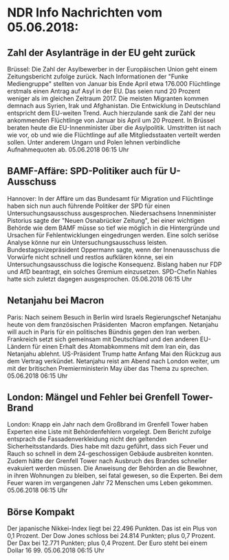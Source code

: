 # NDR Info Nachrichten vom 05.06.2018:


## Zahl der Asylanträge in der EU geht zurück
Brüssel: Die Zahl der Asylbewerber in der Europäischen Union geht einem Zeitungsbericht zufolge zurück. Nach Informationen der "Funke Mediengruppe" stellten von Januar bis Ende April etwa 176.000 Flüchtlinge erstmals einen Antrag auf Asyl in der EU. Das seien rund 20 Prozent weniger als im gleichen Zeitraum 2017. Die meisten Migranten kommen demnach aus Syrien, Irak und Afghanistan. Die Entwicklung in Deutschland entspricht dem EU-weiten Trend. Auch hierzulande sank die Zahl der neu ankommenden Flüchtlinge von Januar bis April um 20 Prozent. In Brüssel beraten heute die EU-Innenminister über die Asylpolitik. Umstritten ist nach wie vor, ob und wie die Flüchtlinge auf alle Mitgliedsstaaten verteilt werden sollen. Unter anderem Ungarn und Polen lehnen verbindliche Aufnahmequoten ab. 05.06.2018 06:15 Uhr 

## BAMF-Affäre: SPD-Politiker auch für U-Ausschuss
Hannover: In der Affäre um das Bundesamt für Migration und Flüchtlinge haben sich nun auch führende Politiker der SPD für einen Untersuchungsausschuss ausgesprochen. Niedersachsens Innenminister Pistorius sagte der "Neuen Osnabrücker Zeitung", bei einer wichtigen Behörde wie dem BAMF müsse so tief wie möglich in die Hintergründe und Ursachen für Fehlentwicklungen eingedrungen werden. Eine solch seriöse Analyse könne nur ein Untersuchungsausschuss leisten. Bundestagsvizepräsident Oppermann sagte, wenn der Innenausschuss die Vorwürfe nicht schnell und restlos aufklären könne, sei ein Untersuchungsausschuss die logische Konsequenz. Bislang haben nur FDP und AfD beantragt, ein solches Gremium einzusetzen. SPD-Chefin Nahles hatte sich zuletzt dagegen ausgesprochen. 05.06.2018 06:15 Uhr 

## Netanjahu bei Macron
Paris: Nach seinem Besuch in Berlin wird Israels Regierungschef Netanjahu heute von dem französischen Präsidenten  Macron empfangen. Netanjahu will auch in Paris für ein politisches Bündnis gegen den Iran werben. Frankreich setzt sich gemeinsam mit Deutschland und den anderen EU-Ländern für einen Erhalt des Atomabkommens mit dem Iran ein, das Netanjahu ablehnt. US-Präsident Trump hatte Anfang Mai den Rückzug aus dem Vertrag verkündet. Netanjahu reist am Abend nach London weiter, um mit der britischen Premierministerin May über das Thema zu sprechen. 05.06.2018 06:15 Uhr 

## London: Mängel und Fehler bei Grenfell Tower-Brand
London: Knapp ein Jahr nach dem Großbrand im Grenfell Tower haben Experten eine Liste mit Behördenfehlern vorgelegt. Dem Bericht zufolge entsprach die Fassadenverkleidung nicht den geltenden Sicherheitsstandards. Dies habe mit dazu geführt, dass sich Feuer und Rauch so schnell in dem 24-geschossigen Gebäude ausbreiten konnten. Zudem hätte der Grenfell Tower nach Ausbruch des Brandes schneller evakuiert werden müssen. Die Anweisung der Behörden an die Bewohner, in ihren Wohnungen zu bleiben, sei fatal gewesen, so die Experten. Bei dem Feuer waren im vergangenen Jahr 72 Menschen ums Leben gekommen. 05.06.2018 06:15 Uhr 

## Börse Kompakt
Der japanische Nikkei-Index liegt bei 22.496 Punkten. Das ist ein Plus von 0,1 Prozent. Der Dow Jones schloss bei 24.814 Punkten; plus 0,7 Prozent. Der Dax bei 12.771 Punkten; plus 0,4 Prozent. Der Euro steht bei einem Dollar 16 99. 05.06.2018 06:15 Uhr 
